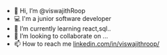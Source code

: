 - 👋 Hi, I’m @viswajithRoop
- 💻 I'm a junior software developer
- 🌱 I’m currently learning react,sql..
- 💞️ I’m looking to collaborate on ...
- 📫 How to reach me [linkedin.com/in/viswajithroop/](url)

<!---
viswajithRoop/viswajithRoop is a ✨ special ✨ repository because its `README.md` (this file) appears on your GitHub profile.
You can click the Preview link to take a look at your changes.
--->
